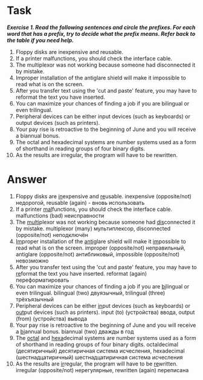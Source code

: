 <h1>Task</h1>
<strong><em>Exercise 1. Read the following sentences and circle the prefixes. For each word that has a prefix, try
to decide what the prefix means. Refer back to the table if you need help.</em></strong>

1. Floppy disks are inexpensive and reusable. 
2. If a printer malfunctions, you should check the interface cable. 
3. The multiplexor was not working because someone had disconnected it by mistake.
4. Improper installation of the antiglare shield will make it impossible to read what is on the screen. 
5. After you transfer text using the 'cut and paste' feature, you may have to reformat the text you have inserted. 
6. You can maximize your chances of finding a job if you are bilingual or even trilingual. 
7. Peripheral devices can be either input devices (such as keyboards) or output devices (such as printers).
8. Your pay rise is retroactive to the beginning of June and you will receive a biannual bonus. 
9. The octal and hexadecimal systems are number systems used as a form of shorthand in reading groups of four binary digits. 
10. As the results are irregular, the program will have to be rewritten.
<h1>Answer</h1>

1. Floppy disks are <ins>in</ins>expensive and <ins>re</ins>usable. 
      inexpensive (opposite/not) недорогой, reusable (again) - вновь использовать
2. If a printer <ins>mal</ins>functions, you should check the interface cable. 
      malfunctions (bad) неисправности
3. The <ins>multi</ins>plexor was not working because someone had <ins>dis</ins>connected it by mistake.
      multiplexor (many) мультиплексор, disconnected (opposite/not) неподключён
4. <ins>Im</ins>proper installation of the <ins>anti</ins>glare shield will make it <ins>im</ins>possible to read what is on the screen.
      improper (opposite/not) неправильный, antiglare (opposite/not) антибликовый, impossible (opposite/not) невозможно
5. After you transfer text using the 'cut and paste' feature, you may have to <ins>re</ins>format the text you have inserted.
      reformat (again) переформатировать
6. You can maximize your chances of finding a job if you are <ins>bi</ins>lingual or even trilingual.
      bilingual (two) двуязычный, trilingual (three) трёхъязычный
7. Peripheral devices can be either <ins>in</ins>put devices (such as keyboards) or <ins>out</ins>put devices (such as printers).
      input (to) (устройства) ввода, output (from) (устройства) вывода
8. Your pay rise is retroactive to the beginning of June and you will receive a <ins>bi</ins>annual bonus.
      biannual (two) дважды в год
9. The <ins>octal</ins> and <ins>hexa</ins>decimal systems are number systems used as a form of shorthand in reading groups of four binary digits.
      octaldecimal (десятиричный) десятиричная система исчесления, hexadecimal (шестнадцатиричный) шестнадцатиричная система исчесления
10. As the results are <ins>ir</ins>regular, the program will have to be <ins>re</ins>written.
      irregular (opposite/not) нерегулярные, rewritten (again) переписана
      
